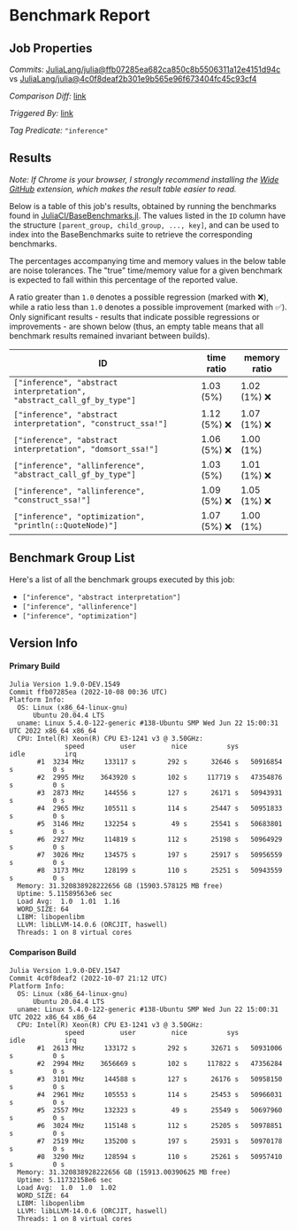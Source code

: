 # Benchmark Report

## Job Properties

*Commits:* [JuliaLang/julia@ffb07285ea682ca850c8b5506311a12e4151d94c](https://github.com/JuliaLang/julia/commit/ffb07285ea682ca850c8b5506311a12e4151d94c) vs [JuliaLang/julia@4c0f8deaf2b301e9b565e96f673404fc45c93cf4](https://github.com/JuliaLang/julia/commit/4c0f8deaf2b301e9b565e96f673404fc45c93cf4)

*Comparison Diff:* [link](https://github.com/JuliaLang/julia/compare/4c0f8deaf2b301e9b565e96f673404fc45c93cf4..ffb07285ea682ca850c8b5506311a12e4151d94c)

*Triggered By:* [link](https://github.com/JuliaLang/julia/pull/47097#issuecomment-1272179043)

*Tag Predicate:* `"inference"`

## Results

*Note: If Chrome is your browser, I strongly recommend installing the [Wide GitHub](https://chrome.google.com/webstore/detail/wide-github/kaalofacklcidaampbokdplbklpeldpj?hl=en)
extension, which makes the result table easier to read.*

Below is a table of this job's results, obtained by running the benchmarks found in
[JuliaCI/BaseBenchmarks.jl](https://github.com/JuliaCI/BaseBenchmarks.jl). The values
listed in the `ID` column have the structure `[parent_group, child_group, ..., key]`,
and can be used to index into the BaseBenchmarks suite to retrieve the corresponding
benchmarks.

The percentages accompanying time and memory values in the below table are noise tolerances. The "true"
time/memory value for a given benchmark is expected to fall within this percentage of the reported value.

A ratio greater than `1.0` denotes a possible regression (marked with :x:), while a ratio less
than `1.0` denotes a possible improvement (marked with :white_check_mark:). Only significant results - results
that indicate possible regressions or improvements - are shown below (thus, an empty table means that all
benchmark results remained invariant between builds).

| ID | time ratio | memory ratio |
|----|------------|--------------|
| `["inference", "abstract interpretation", "abstract_call_gf_by_type"]` | 1.03 (5%)  | 1.02 (1%) :x: |
| `["inference", "abstract interpretation", "construct_ssa!"]` | 1.12 (5%) :x: | 1.07 (1%) :x: |
| `["inference", "abstract interpretation", "domsort_ssa!"]` | 1.06 (5%) :x: | 1.00 (1%)  |
| `["inference", "allinference", "abstract_call_gf_by_type"]` | 1.03 (5%)  | 1.01 (1%) :x: |
| `["inference", "allinference", "construct_ssa!"]` | 1.09 (5%) :x: | 1.05 (1%) :x: |
| `["inference", "optimization", "println(::QuoteNode)"]` | 1.07 (5%) :x: | 1.00 (1%)  |

## Benchmark Group List

Here's a list of all the benchmark groups executed by this job:

- `["inference", "abstract interpretation"]`
- `["inference", "allinference"]`
- `["inference", "optimization"]`

## Version Info

#### Primary Build

```
Julia Version 1.9.0-DEV.1549
Commit ffb07285ea (2022-10-08 00:36 UTC)
Platform Info:
  OS: Linux (x86_64-linux-gnu)
      Ubuntu 20.04.4 LTS
  uname: Linux 5.4.0-122-generic #138-Ubuntu SMP Wed Jun 22 15:00:31 UTC 2022 x86_64 x86_64
  CPU: Intel(R) Xeon(R) CPU E3-1241 v3 @ 3.50GHz: 
              speed         user         nice          sys         idle          irq
       #1  3234 MHz     133117 s        292 s      32646 s   50916854 s          0 s
       #2  2995 MHz    3643920 s        102 s     117719 s   47354876 s          0 s
       #3  2873 MHz     144556 s        127 s      26171 s   50943931 s          0 s
       #4  2965 MHz     105511 s        114 s      25447 s   50951833 s          0 s
       #5  3146 MHz     132254 s         49 s      25541 s   50683801 s          0 s
       #6  2927 MHz     114819 s        112 s      25198 s   50964929 s          0 s
       #7  3026 MHz     134575 s        197 s      25917 s   50956559 s          0 s
       #8  3173 MHz     128199 s        110 s      25251 s   50943559 s          0 s
  Memory: 31.320838928222656 GB (15903.578125 MB free)
  Uptime: 5.11589563e6 sec
  Load Avg:  1.0  1.01  1.16
  WORD_SIZE: 64
  LIBM: libopenlibm
  LLVM: libLLVM-14.0.6 (ORCJIT, haswell)
  Threads: 1 on 8 virtual cores

```

#### Comparison Build

```
Julia Version 1.9.0-DEV.1547
Commit 4c0f8deaf2 (2022-10-07 21:12 UTC)
Platform Info:
  OS: Linux (x86_64-linux-gnu)
      Ubuntu 20.04.4 LTS
  uname: Linux 5.4.0-122-generic #138-Ubuntu SMP Wed Jun 22 15:00:31 UTC 2022 x86_64 x86_64
  CPU: Intel(R) Xeon(R) CPU E3-1241 v3 @ 3.50GHz: 
              speed         user         nice          sys         idle          irq
       #1  2613 MHz     133172 s        292 s      32671 s   50931006 s          0 s
       #2  2994 MHz    3656669 s        102 s     117822 s   47356284 s          0 s
       #3  3101 MHz     144588 s        127 s      26176 s   50958150 s          0 s
       #4  2961 MHz     105553 s        114 s      25453 s   50966031 s          0 s
       #5  2557 MHz     132323 s         49 s      25549 s   50697960 s          0 s
       #6  3024 MHz     115148 s        112 s      25205 s   50978851 s          0 s
       #7  2519 MHz     135200 s        197 s      25931 s   50970178 s          0 s
       #8  3290 MHz     128594 s        110 s      25261 s   50957410 s          0 s
  Memory: 31.320838928222656 GB (15913.00390625 MB free)
  Uptime: 5.11732158e6 sec
  Load Avg:  1.0  1.0  1.02
  WORD_SIZE: 64
  LIBM: libopenlibm
  LLVM: libLLVM-14.0.6 (ORCJIT, haswell)
  Threads: 1 on 8 virtual cores

```
